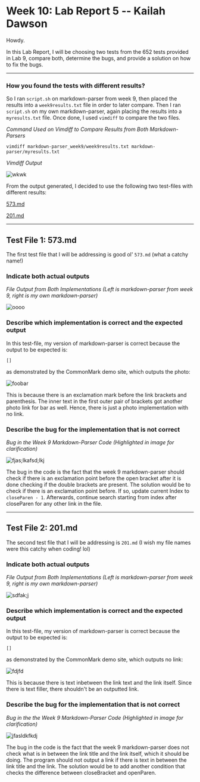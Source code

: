 # Week 10: Lab Report 5 -- Kailah Dawson

Howdy.

In this Lab Report, I will be choosing two tests from the 652 tests provided in Lab 9, compare both, determine the bugs, and provide a solution on how to fix the bugs.

--------------------------------------------------------------------------------------------------------------

### How you found the tests with different results?

So I ran `script.sh` on markdown-parser from week 9, then placed the results into a `week9results.txt` file in order to later compare. Then I ran `script.sh` on my own markdown-parser, again placing the results into a `myresults.txt` file. Once done, I used `vimdiff` to compare the two files.

*Command Used on Vimdiff to Compare Results from Both Markdown-Parsers*

```
vimdiff markdown-parser_week9/week9results.txt markdown-parser/myresults.txt
```

*Vimdiff Output*

![wkwk](https://user-images.githubusercontent.com/86495731/172982784-eaa1459a-0b0b-4ab0-8e93-341cbdf71fdc.png)

From the output generated, I decided to use the following two test-files with different results:

[573.md](https://github.com/nidhidhamnani/markdown-parser/blob/main/test-files/573.md)

[201.md](https://github.com/nidhidhamnani/markdown-parser/blob/main/test-files/201.md)

--------------------------------------------------------------------------------------------------------------

## Test File 1: 573.md

The first test file that I will be addressing is good ol' `573.md` (what a catchy name!)

### Indicate both actual outputs

*File Output from Both Implementations*
*(Left is markdown-parser from week 9, right is my own markdown-parser)*

![oooo](https://user-images.githubusercontent.com/86495731/172984955-b99b975f-a5cc-43b4-893b-0f24e9a9a283.png)

### Describe which implementation is correct and the expected output

In this test-file, my version of markdown-parser is correct because the output to be expected is:

```[]``` 

as demonstrated by the CommonMark demo site, which outputs the photo:

![foobar](https://user-images.githubusercontent.com/86495731/172989457-5a755078-b14d-4392-95c3-42bf7241d54f.png)

This is because there is an exclamation mark before the link brackets and parenthesis. The inner text in the first outer pair of brackets got another photo link for bar as well. Hence, there is just a photo implementation with no link.

### Describe the bug for the implementation that is not correct

*Bug in the Week 9 Markdown-Parser Code*
*(Highlighted in image for clarification)*

![fjas;lkafsd;lkj](https://user-images.githubusercontent.com/86495731/172990948-41dd76dd-7504-44d8-88c5-2a39d9961c07.png)

The bug in the code is the fact that the week 9 markdown-parser should check if there is an exclamation point before the open bracket after it is done checking if the double brackets are present. 
The solution would be to check if there is an exclamation point before. If so, update current Index to ```closeParen - 1```. Afterwards, continue search starting from index after closeParen for any other link in the file.

--------------------------------------------------------------------------------------------------------------

## Test File 2: 201.md

The second test file that I will be addressing is `201.md` (I wish my file names were this catchy when coding! lol)

### Indicate both actual outputs

*File Output from Both Implementations*
*(Left is markdown-parser from week 9, right is my own markdown-parser)*

![sdfak;j](https://user-images.githubusercontent.com/86495731/172990080-6eb44ccf-f940-48ce-b471-23e016f793b1.png)

### Describe which implementation is correct and the expected output

In this test-file, my version of markdown-parser is correct because the output to be expected is:

```[]``` 

as demonstrated by the CommonMark demo site, which outputs no link:

![fdjfd](https://user-images.githubusercontent.com/86495731/172990243-308ca5a6-ace5-45e8-ad27-af5dea0c62c1.png)

This is because there is text inbetween the link text and the link itself. Since there is text filler, there shouldn't be an outputted link.

### Describe the bug for the implementation that is not correct

*Bug in the the Week 9 Markdown-Parser Code*
*(Highlighted in image for clarification)*

![jfasldkfkdj](https://user-images.githubusercontent.com/86495731/172991018-e9c3622a-4568-4436-a5e2-7b91d054ffbb.png)

The bug in the code is the fact that the week 9 markdown-parser does not check what is in between the link title and the link itself, which it should be doing. The program should not output a link if there is text in between the link title and the link.
The solution would be to add another condition that checks the difference between closeBracket and openParen.

